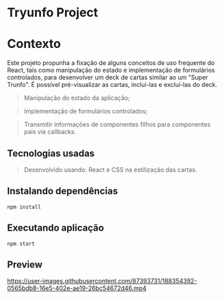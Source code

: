 # Tryunfo Project

# Contexto
Este projeto propunha a fixação de alguns conceitos de uso frequente do React, tais como manipulação do estado e implementação de formulários controlados, para desenvolver um deck de cartas similar ao um "Super Trunfo". É possível pré-visualizar as cartas, incluí-las e excluí-las do deck.

> Manipulação do estado da aplicação;

> Implementação de formulários controlados;

> Transmitir informações de componentes filhos para componentes pais via callbacks.

## Tecnologias usadas

> Desenvolvido usando: React e CSS na estilização das cartas.

## Instalando dependências
```
npm install
```

## Executando aplicação
```
npm start
```

## Preview

https://user-images.githubusercontent.com/87393731/188354392-0565bdb8-16e5-402e-ae19-26bc54672d46.mp4
